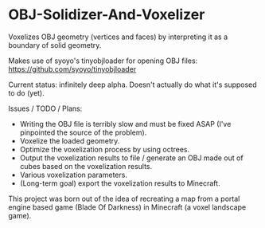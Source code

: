 # OBJ-Solidizer-And-Voxelizer
Voxelizes OBJ geometry (vertices and faces) by interpreting it as a boundary of solid geometry.

Makes use of syoyo's tinyobjloader for opening OBJ files: https://github.com/syoyo/tinyobjloader

Current status: infinitely deep alpha. Doesn't actually do what it's supposed to do (yet).

Issues / TODO / Plans:
- Writing the OBJ file is terribly slow and must be fixed ASAP (I've pinpointed the source of the problem).
- Voxelize the loaded geometry.
- Optimize the voxelization process by using octrees.
- Output the voxelization results to file / generate an OBJ made out of cubes based on the voxelization results.
- Various voxelization parameters.
- (Long-term goal) export the voxelization results to Minecraft.

This project was born out of the idea of recreating a map from a portal engine based game (Blade Of Darkness) in Minecraft (a voxel landscape game).
